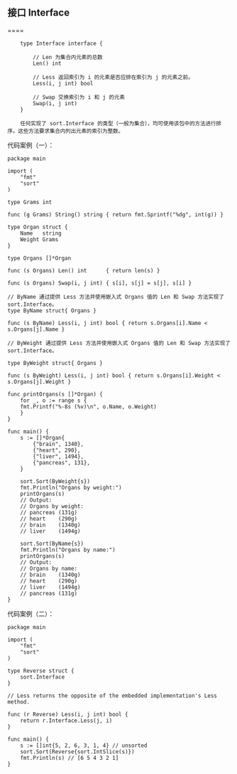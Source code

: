 ## 接口 Interface

====
	
		type Interface interface {
			
			// Len 为集合内元素的总数
			Len() int
	   	 		
			// Less 返回索引为 i 的元素是否应排在索引为 j 的元素之前。
			Less(i, j int) bool
  	  			
			// Swap 交换索引为 i 和 j 的元素
			Swap(i, j int)
		}	

		任何实现了 sort.Interface 的类型（一般为集合），均可使用该包中的方法进行排序。这些方法要求集合内列出元素的索引为整数。
		
代码案例（一）：
	
	package main
	
	import (
		"fmt"
		"sort"
	)
	
	type Grams int
	
	func (g Grams) String() string { return fmt.Sprintf("%dg", int(g)) }
	
	type Organ struct {
		Name   string
		Weight Grams
	}
	
	type Organs []*Organ
	
	func (s Organs) Len() int      { return len(s) }
	
	func (s Organs) Swap(i, j int) { s[i], s[j] = s[j], s[i] }
	
	// ByName 通过提供 Less 方法并使用嵌入式 Organs 值的 Len 和 Swap 方法实现了 	sort.Interface。
	type ByName struct{ Organs }
	
	func (s ByName) Less(i, j int) bool { return s.Organs[i].Name < 		s.Organs[j].Name }
	
	// ByWeight 通过提供 Less 方法并使用嵌入式 Organs 值的 Len 和 Swap 方法实现了 	sort.Interface。
	
	type ByWeight struct{ Organs }
	
	func (s ByWeight) Less(i, j int) bool { return s.Organs[i].Weight < 	s.Organs[j].Weight }

	func printOrgans(s []*Organ) {
		for _, o := range s {
		fmt.Printf("%-8s (%v)\n", o.Name, o.Weight)
		}
	}
		
	func main() {
		s := []*Organ{
			{"brain", 1340},
			{"heart", 290},
			{"liver", 1494},
			{"pancreas", 131},
		}
	
		sort.Sort(ByWeight{s})
		fmt.Println("Organs by weight:")
		printOrgans(s)
		// Output:
		// Organs by weight:
		// pancreas (131g)
		// heart    (290g)
		// brain    (1340g)
		// liver    (1494g)
	
		sort.Sort(ByName{s})
		fmt.Println("Organs by name:")
		printOrgans(s)
		// Output:
		// Organs by name:
		// brain    (1340g)
		// heart    (290g)
		// liver    (1494g)
		// pancreas (131g)	
	}
	
代码案例（二）：
	
	package main
	
	import (
		"fmt"
		"sort"
	)
	
	type Reverse struct {
		sort.Interface
	}
	
	// Less returns the opposite of the embedded implementation's Less method.
	
	func (r Reverse) Less(i, j int) bool {
		return r.Interface.Less(j, i)
	}
	
	func main() {
		s := []int{5, 2, 6, 3, 1, 4} // unsorted
		sort.Sort(Reverse{sort.IntSlice(s)})
		fmt.Println(s) // [6 5 4 3 2 1]
	}
												